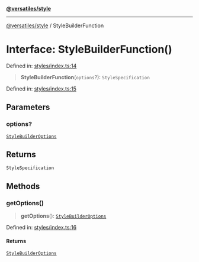 [**@versatiles/style**](../README.md)

***

[@versatiles/style](../globals.md) / StyleBuilderFunction

# Interface: StyleBuilderFunction()

Defined in: [styles/index.ts:14](https://github.com/versatiles-org/versatiles-style/blob/main/src/styles/index.ts#L14)

> **StyleBuilderFunction**(`options`?): `StyleSpecification`

Defined in: [styles/index.ts:15](https://github.com/versatiles-org/versatiles-style/blob/main/src/styles/index.ts#L15)

## Parameters

### options?

[`StyleBuilderOptions`](StyleBuilderOptions.md)

## Returns

`StyleSpecification`

## Methods

### getOptions()

> **getOptions**(): [`StyleBuilderOptions`](StyleBuilderOptions.md)

Defined in: [styles/index.ts:16](https://github.com/versatiles-org/versatiles-style/blob/main/src/styles/index.ts#L16)

#### Returns

[`StyleBuilderOptions`](StyleBuilderOptions.md)
